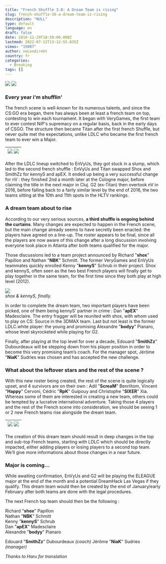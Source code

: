 ```yaml
---
title: "French Shuffle 3.0: A Dream Team is rising"
slug: french-shuffle-30-a-dream-team-is-rising
description: "NULL"
type: default
language: en
draft: false
date: 2016-12-29T18:50:00.000Z
lastmod: 2022-07-12T13:12:55.835Z
views: "15087"
author: neLendirekt
country: fr
categories:
  - Breaking
tags: []
---
```

[![](/storage/images/57fdff0c76a15_France.png)](https:///fr/images/articles/shuffle-francais-la-dream-team-se-cree/11) [![](/storage/images/57fdff11eeaca_UK.png)](https:///en/images/articles/french-shuffle-with-shox-kennys-nbk-apex-bodyy/11)

### **Every year i'm shufflin'**

The french scene is well-known for its numerous talents, and since the CS:GO era began, there has always been at least a french team on top, contesting to win each tournament. It began with VeryGames, the first team to ever contest NiP's supremacy on a regular basis, back in the early days of CSGO. The structure then became Titan after the first french Shuffle, but never quite met the expectations, unlike LDLC who became the first french team to ever win a Major.

| ![](/storage/images/586535176bd81_csgo-ldlc-xgamespng.png) ![](/storage/images/5820acdc5bd9f_kennymajorjpg) |
| ----------------------------------------------------------------------------------------------------------- |

  
After the LDLC lineup switched to EnVyUs, they got stuck in a slump, which led to the second french shuffle : EnVyUs and Titan swapped Shox and SmithZz for kennyS and apEX. It ended up being a very successful change for nV : they finished 2nd a month later at the Cologne major, before claiming the title in the next major in Cluj. G2 (ex-Titan) then overtook nV in 2016, before falling back to a fairly similar level by the end of 2016, the two teams sitting at the 10th and 11th spots in the HLTV rankings.

### A dream team about to rise

According to our very serious sources, **a third shuffle is ongoing behind the curtains**. Many changes are expected to happen in the French scene, but the main change already seems to have secretly been enacted: the players have agreed on a line-up. The roster appears to be final, since all the players are now aware of this change after a long discussion involving everyone took place in Atlanta after both teams qualified for the major.

Those discussions led to a team project announced by Richard "**shox**" Papillon and Nathan "**NBK**" Schmitt. The former VeryGames and EnVyUs teammates quickly enrolled Kenny "**kennyS**" Schrub in their project. Shox and kennyS, often seen as the two best French players will finally get to play together in the same team, for the first time since they both play at high level (2012).

![](/storage/images/5820c49f57f5d_1418742206196jpeg)  
_shox & kennyS, finally._

In order to complete the dream team, two important players have been picked, one of them being kennyS’ partner in crime : Dan "**apEX**" Madesclaire. The entry fragger will be reunited with shox, with whom used to play on CS: Source in the 3DMAX team. Last but not least is the former LDLC.white player: the young and promising Alexandre "**bodyy**" Pianaro, whose level skyrocketed while playing for G2.

Finally, after playing at the top level for over a decade, Edouard "**SmithZz**" Dubourdeaux will be stepping down from his player position in order to become this very promising team’s coach. For the manager spot, Jérôme "**NiaK**" Sudries was chosen and has accepted the new challenge.

### What about the leftover stars and the rest of the scene ?

With this new roster being created, the rest of the scene is quite logically upset, and 4 survivors are on their own : Adil "**ScreaM**" Benrlitom, Vincent "**Happy**" Cervoni, Cédric "**RpK**" Guipouy and Christophe "**SIXER**" Xia. Whereas some of them are interested in creating a new team, others could be tempted by a lucrative international adventure. Taking those 4 players and the rest of the French scene into consideration, we should be seeing 1 or 2 new French teams rise alongside the dream team.

| ![](/storage/images/586538f785e5e_14818442296781jpeg.jpeg) ![](/storage/images/586538fcce450_14400781584326jpeg.jpeg) |
| --------------------------------------------------------------------------------------------------------------------- |

  
The creation of this dream team should result in deep changes in the top and sub-top French teams, starting with LDLC which should be directly impacted, either adding players or losing players to a second top team. We’ll give more informations about those changes in a near future.

### Major is coming...

While awaiting confirmation, EnVyUs and G2 will be playing the ELEAGUE major at the end of the month and a potential DreamHack Las Vegas if they qualify. This dream team would then be created by the end of January/early February after both teams are done with the legal procedures.

The next French top team should then be the following :

Richard "**shox**" Papillon   
Nathan "**NBK**" Schmitt  
Kenny "**kennyS**" Schrub  
Dan "**apEX**" Madesclaire  
Alexandre "**bodyy**" Pianaro  
  
Edouard "**SmithZz**" Dubourdeaux _(coach)_ 
Jérôme "**NiaK**" Sudries _(manager)_

_Thanks to Haru for translation_
